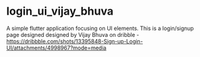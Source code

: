 # login_ui_vijay_bhuva

A simple flutter application focusing on UI elements. 
This is a login/signup page designed designed by Vijay Bhuva on dribble - https://dribbble.com/shots/13395848-Sign-up-Login-UI/attachments/4998967?mode=media


